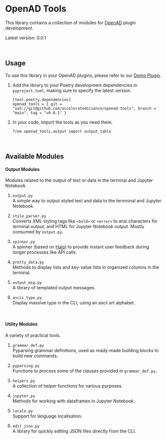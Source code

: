 # OpenAD Tools

This library contains a collection of modules for [OpenAD](https://github.com/acceleratedscience/open-ad-toolkit) plugin development.

<!-- When updating version, please also update below under ### Usage -->
Latest version: 0.0.1

<br>

## Usage

To use this library in your OpenAD plugins, please refer to our [Demo Plugin](https://github.com/acceleratedscience/openad-plugin-demo).

1.  Add the library to your Poetry development dependencies in `pyproject.toml`, making sure to specify the latest version.
    <!-- Make sure to update version here -->

        [tool.poetry.dependencies]
        openad_tools = { git = "ssh://git@github.com/acceleratedscience/openad-tools", branch = "main", tag = "v0.0.1" }

1.  In your code, import the tools as you need them.

        from openad_tools.output import output_table

<br>

## Available Modules

#### Output Modules

Modules related to the output of text or data in the terminal and Jupyter Notebook.

1.  `output.py`<br>
    A simple way to output styled text and data to the termninal and Jupyter Notebook.

2.  `style_parser.py`<br>
    Converts XML styling tags like `<bold>` or `<error>` to ansi characters for terminal output, and HTML for Jupyter Notebook output. Mostly consumed by `output.py`.

3.  `spinner.py`<br>
    A spinner (based on [Halo](https://pypi.org/project/halo)) to provide instant user feedback during longer processes like API calls.

4.  `pretty_data.py`<br>
    Methods to display lists and key-value lists in organized columns in the terminal.

5.  `output_msg.py`<br>
    A library of templated output messages.

6.  `ascii_type.py`<br>
    Display massive type in the CLI, using an ascii art alphabet.

<br>

#### Utility Modules

A variety of practical tools.

1.  `grammar_def.py`<br>
    Pyparsing grammar definitions, used as ready-made building blocks to build new commands.

2.  `pyparsing.py`<br>
    Functions to process some of the clauses provided in `grammar_def.py`.

3.  `helpers.py`<br>
    A collection of helper functions for various purposes.

4.  `jupyter.py`<br>
    Methods for working with dataframes in Jupyter Notebook.

5.  `locale.py`<br>
    Support for language localisation.

6.  `edit_json.py`<br>
    A library for quickly editing JSON files directly from the CLI.
